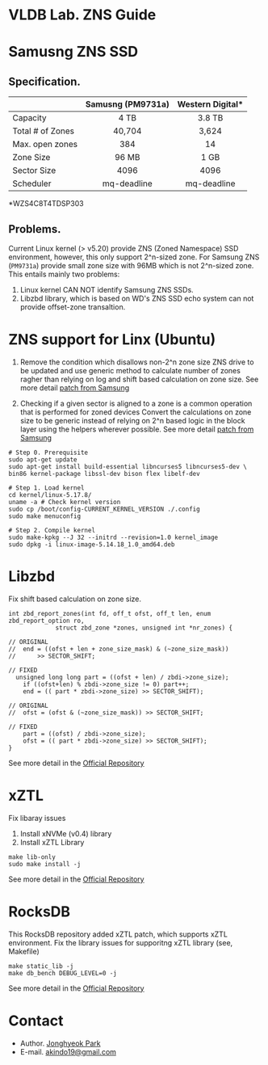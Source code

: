 # VLDB Lab. ZNS Guide

# Samusng ZNS SSD

## Specification.

||Samusng (PM9731a)| Western Digital*|
|:---|:---:|:---:|
|Capacity|4 TB|3.8 TB|
|Total # of Zones|40,704|3,624|
|Max. open zones|384|14|
|Zone Size|96 MB|1 GB|
|Sector Size|4096|4096|
|Scheduler|mq-deadline|mq-deadline|

*WZS4C8T4TDSP303


## Problems.
Current Linux kernel (> v5.20) provide ZNS (Zoned Namespace) SSD environment, however, this only support 2^n-sized zone.
For Samsung ZNS (`PM9731a`) provide small zone size with 96MB which is not 2^n-sized zone.
This entails mainly two problems: 

1. Linux kernel CAN NOT identify Samsung ZNS SSDs.
2. Libzbd library, which is based on WD's ZNS SSD echo system can not provide offset-zone transaltion.


# ZNS support for Linx (Ubuntu)

1. Remove the condition which disallows non-2^n zone size ZNS drive 
to be updated and use generic method to calculate number of zones
ragher than relying on log and shift based calculation on zone size.
See more detail [patch from Samsung](https://patchwork.kernel.org/project/linux-block/patch/20220506081105.29134-4-p.raghav@samsung.com)

2. Checking if a given sector is aligned to a zone is a common
operation that is performed for zoned devices 
Convert the calculations on zone size to be generic instead of relying on
2^n based logic in the block layer using the helpers wherever possible.
See more detail [patch from Samsung](https://patchwork.kernel.org/project/dm-devel/patch/20220615101920.329421-3-p.raghav@samsung.com/)

```
# Step 0. Prerequisite
sudo apt-get update
sudo apt-get install build-essential libncurses5 libncurses5-dev \
bin86 kernel-package libssl-dev bison flex libelf-dev

# Step 1. Load kernel
cd kernel/linux-5.17.8/
uname -a # Check kernel version
sudo cp /boot/config-CURRENT_KERNEL_VERSION ./.config
sudo make menuconfig

# Step 2. Compile kernel
sudo make-kpkg --J 32 --initrd --revision=1.0 kernel_image
sudo dpkg -i linux-image-5.14.18_1.0_amd64.deb
```

# Libzbd 

Fix shift based calculation on zone size.

```
int zbd_report_zones(int fd, off_t ofst, off_t len, enum zbd_report_option ro,
		     struct zbd_zone *zones, unsigned int *nr_zones) {

// ORIGINAL
//	end = ((ofst + len + zone_size_mask) & (~zone_size_mask))
//		>> SECTOR_SHIFT;

// FIXED
  unsigned long long part = ((ofst + len) / zbdi->zone_size);
	if ((ofst+len) % zbdi->zone_size != 0) part++;
	end = (( part * zbdi->zone_size) >> SECTOR_SHIFT);
  
// ORIGINAL
//	ofst = (ofst & (~zone_size_mask)) >> SECTOR_SHIFT;

// FIXED
	part = ((ofst) / zbdi->zone_size);
	ofst = (( part * zbdi->zone_size) >> SECTOR_SHIFT);
}
```

See more detail in the [Official Repository](https://github.com/westerndigitalcorporation/libzbd)

# xZTL

Fix libaray issues 

1. Install xNVMe (v0.4) library
2. Install xZTL Library

```
make lib-only
sudo make install -j
```

See more detail in the [Official Repository](https://github.com/OpenMPDK/xZTL)

# RocksDB

This RocksDB repository added xZTL patch, which supports xZTL environment.
Fix the library issues for supporitng xZTL library (see, Makefile)

```
make static_lib -j
make db_bench DEBUG_LEVEL=0 -j
```

See more detail in the [Official Repository](https://github.com/facebook/rocksdb)



# Contact

- Author. [Jonghyeok Park](https://www.linkedin.com/in/jonghyeokpark/)
- E-mail. akindo19@gmail.com
